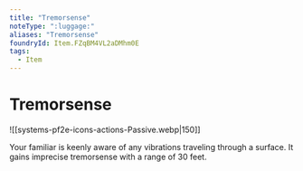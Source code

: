 ```yaml
---
title: "Tremorsense"
noteType: ":luggage:"
aliases: "Tremorsense"
foundryId: Item.FZqBM4VL2aDMhm0E
tags:
  - Item
---
```


# Tremorsense
![[systems-pf2e-icons-actions-Passive.webp|150]]

Your familiar is keenly aware of any vibrations traveling through a surface. It gains imprecise tremorsense with a range of 30 feet.
